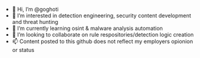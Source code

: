 - 👋 Hi, I’m @goghoti
- 👀 I’m interested in detection engineering, security content development and threat hunting 
- 🌱 I’m currently learning osint & malware analysis automation 
- 💞️ I’m looking to collaborate on rule respositories/detection logic creation 
- 📫 Content posted to this github does not reflect my employers opionion or status 

<!---
goghoti/goghoti is a ✨ special ✨ repository because its `README.md` (this file) appears on your GitHub profile.
You can click the Preview link to take a look at your changes.
--->

